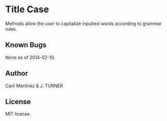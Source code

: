 Title Case
======================

Methods allow the user to capitalize inputted words according to grammar rules.

Known Bugs
----------

None as of 2014-02-10.

Author
------

Carli Martinez & J. TURNER

License
-------

MIT license.
